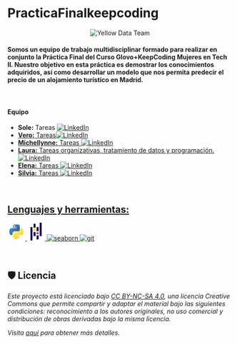 # PracticaFinalkeepcoding
<p align="center"><img src="https://drive.google.com/file/d/1perFZKNO4xRTeYSvi3F3XbCz4KTyTj0D/view?usp=drive_link" alt="Yellow Data Team"></p>
<h4>Somos un equipo de trabajo multidisciplinar formado para realizar en conjunto la Práctica Final del Curso Glovo+KeepCoding Mujeres en Tech II. Nuestro objetivo en esta práctica es demostrar los conocimientos adquiridos, así como desarrollar un modelo que nos permita predecir el precio de un alojamiento turístico en Madrid. </h4>
<br>
<h4>Equipo</h4>

- **Sole:**  Tareas <a href="" target="_blank"><img src="https://img.shields.io/badge/linkedin-%230077B5.svg?style=for-the-badge&logo=linkedin&logoColor=white" alt="LinkedIn">
- **Vero:**  Tareas<a href="" target="_blank"><img src="https://img.shields.io/badge/linkedin-%230077B5.svg?style=for-the-badge&logo=linkedin&logoColor=white" alt="LinkedIn">
- **Michellynne:**  Tareas <a href="" target="_blank"><img src="https://img.shields.io/badge/linkedin-%230077B5.svg?style=for-the-badge&logo=linkedin&logoColor=white" alt="LinkedIn">
- **Laura:**  Tareas organizativas, tratamiento de datos y programación. <a href="https://www.linkedin.com/in/lauramorenoseomalaga/" target="_blank"><img src="https://img.shields.io/badge/linkedin-%230077B5.svg?style=for-the-badge&logo=linkedin&logoColor=white" alt="LinkedIn">
- **Elena:**  Tareas <a href="" target="_blank"><img src="https://img.shields.io/badge/linkedin-%230077B5.svg?style=for-the-badge&logo=linkedin&logoColor=white" alt="LinkedIn">
- **Silvia:**  Tareas <a href="" target="_blank"><img src="https://img.shields.io/badge/linkedin-%230077B5.svg?style=for-the-badge&logo=linkedin&logoColor=white" alt="LinkedIn">
<br>

<h2 align="left">Lenguajes y herramientas:</h2>  
  
  
<p align="left"> 
<a href="https://www.python.org" target="_blank" rel="noreferrer"> <img src="https://raw.githubusercontent.com/devicons/devicon/master/icons/python/python-original.svg" alt="python" width="40" height="40"/> </a>
<a href="https://pandas.pydata.org/" target="_blank" rel="noreferrer"> <img src="https://raw.githubusercontent.com/devicons/devicon/2ae2a900d2f041da66e950e4d48052658d850630/icons/pandas/pandas-original.svg" alt="pandas" width="40" height="40"/> </a>
<a href="https://seaborn.pydata.org/" target="_blank" rel="noreferrer"> <img src="https://seaborn.pydata.org/_images/logo-mark-lightbg.svg" alt="seaborn" width="40" height="40"/> </a> 
<a href="https://git-scm.com/" target="_blank" rel="noreferrer"> <img src="https://www.vectorlogo.zone/logos/git-scm/git-scm-icon.svg" alt="git" width="40" height="40"/> </a> 
</p>
<br>

<h2> 🛡️ Licencia </h2>

*Este proyecto está licenciado bajo [CC BY-NC-SA 4.0](https://creativecommons.org/licenses/by-nc/4.0/), una licencia Creative Commons que permite compartir y adaptar el material bajo las siguientes condiciones: reconocimiento a los autores originales, no uso comercial y distribución de obras derivadas bajo la misma licencia.*

*Visita [aquí](https://creativecommons.org/licenses/by-nc/4.0/) para obtener más detalles.*